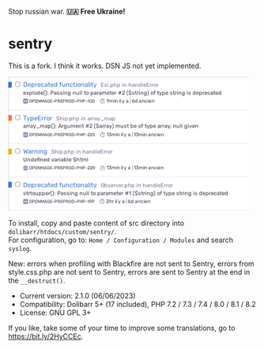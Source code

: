 Stop russian war. **🇺🇦 Free Ukraine!**

# sentry

This is a fork. I think it works. DSN JS not yet implemented.

![Screenshot](images/sentry.png?raw=true)

To install, copy and paste content of src directory into `dolibarr/htdocs/custom/sentry/`.\
For configuration, go to: `Home / Configuration / Modules` and search `syslog`.

New: errors when profiling with Blackfire are not sent to Sentry, errors from style.css.php are not sent to Sentry, errors are sent to Sentry at the end in the `__destruct()`.

- Current version: 2.1.0 (06/06/2023)
- Compatibility: Dolibarr 5+ (17 included), PHP 7.2 / 7.3 / 7.4 / 8.0 / 8.1 / 8.2
- License: GNU GPL 3+

If you like, take some of your time to improve some translations, go to https://bit.ly/2HyCCEc.
